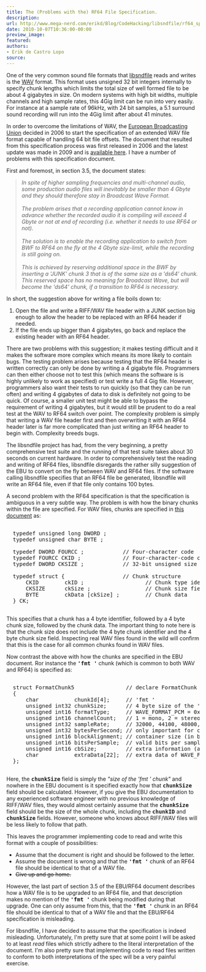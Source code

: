 ```yaml
---
title: The (Problems with the) RF64 File Specification.
description:
url: http://www.mega-nerd.com/erikd/Blog/CodeHacking/libsndfile/rf64_specs.html
date: 2010-10-07T10:36:00-00:00
preview_image:
featured:
authors:
- Erik de Castro Lopo
source:
---
```




<p>
One of the very common sound file formats that
	<a href="http://www.mega-nerd.com/libsndfile/">
	libsndfile</a>
reads and writes is the
	<a href="http://en.wikipedia.org/wiki/WAV">
	WAV</a>
format.
This format uses unsigned 32 bit integers internally to specify chunk lengths
which limits the total size of well formed file to be about 4 gigabytes in size.
On modern systems with high bit widths, multiple channels and high sample rates,
this 4Gig limit can be run into very easily.
For instance at a sample rate of 96kHz, with 24 bit samples, a 5.1 surround
sound recording will run into the 4Gig limit after about 41 minutes.
</p>

<p>
In order to overcome the limitations of WAV, the
	<a href="http://www.ebu.ch/">
	European Broadcasting Union</a>
decided in 2006 to start the specification of an extended WAV file format
capable of handling 64 bit file offsets.
The document that resulted from this specification process was first released in
2006 and the latest update was made in 2009 and is
	<a href="http://tech.ebu.ch/docs/tech/tech3306-2009.pdf - [404 Not Found]">
	available here</a>.
I have a number of problems with this specification document.
</p>

<p>
First and foremost, in section 3.5, the document states:
</p>

<blockquote><i>
In spite of higher sampling frequencies and multi-channel audio, some production
audio files will inevitably be smaller than 4 Gbyte and they should therefore
stay in Broadcast Wave Format.
<br/><br/>
The problem arises that a recording application cannot know in advance whether
the recorded audio it is compiling will exceed 4 Gbyte or not at end of
recording (i.e. whether it needs to use RF64 or not).
<br/><br/>
The solution is to enable the recording application to switch from BWF to RF64
on the fly at the 4 Gbyte size-limit, while the recording is still going on.
<br/><br/>
This is achieved by reserving additional space in the BWF by inserting a 'JUNK'
chunk 3 that is of the same size as a 'ds64' chunk. This reserved space has no
meaning for Broadcast Wave, but will become the 'ds64' chunk, if a transition
to RF64 is necessary.
</i></blockquote>

<p>
In short, the suggestion above for writing a file boils down to:
</p>

<ol>
<li>Open the file and write a RIFF/WAV file header with a JUNK section big
	enough to allow the header to be replaced with an RF64 header if needed.
	</li>
<li>If the file ends up bigger than 4 gigabytes, go back and replace the
	existing header with an RF64 header.
	</li>
</ol>

<p>
There are two problems with this suggestion; it makes testing difficult and it
makes the software more complex which means its more likely to contain bugs.
The testing problem arises because testing that the RF64 header is written
correctly can only be done by writing a 4 gigabyte file.
Programmers can then either choose not to test this (which means the software is
is highly unlikely to work as specified) or test write a full 4 Gig file.
However, programmers also want their tests to run quickly (so that they can be
run often) and writing 4 gigabytes of data to disk is definitely not going to
be quick.
Of course, a smaller unit test might be able to bypass the requirement of
writing 4 gigabytes, but it would still be prudent to do a real test at the
WAV to RF64 switch over point.
The complexity problem is simply that writing a WAV file header first and then
overwriting it with an RF64 header later is far more complicated than just
writing an RF64 header to begin with.
Complexity breeds bugs.
</p>

<p>
The libsndfile project has had, from the very beginning, a pretty comprehensive
test suite and the running of that test suite takes about 30 seconds on current
hardware.
In order to comprehensively test the reading and writing of RF64 files,
libsndfile disregards the rather silly suggestion of the EBU to convert on the
fly between WAV and RF64 files.
If the software calling libsndfile specifies that an RF64 file be generated,
libsndfile will write an RF64 file, even if that file only contains 100 bytes.
</p>

<p>
A second problem with the RF64 specification is that the specification is
ambiguous in a very subtle way.
The problem is with how the binary chunks within the file are specified.
For WAV files, chunks are specified in
	<a href="http://www-mmsp.ece.mcgill.ca/documents/audioformats/wave/Docs/riffmci.pdf - [1 Client error: SSL peer certificate or SSH remote key was not OK]">
	this document</a>
as:
</p>

<pre class="code">

  typedef unsigned long DWORD ;
  typedef unsigned char BYTE ;

  typedef DWORD FOURCC ;            // Four-character code
  typedef FOURCC CKID ;             // Four-character-code chunk identifier
  typedef DWORD CKSIZE ;            // 32-bit unsigned size value

  typedef struct {                  // Chunk structure
      CKID        ckID ;                   // Chunk type identifier
      CKSIZE      ckSize ;                 // Chunk size field (size of ckData)
      BYTE        ckData [ckSize] ;        // Chunk data
  } CK;

</pre>

<p>
This specifies that a chunk has a 4 byte identifier, followed by a 4 byte chunk
size, followed by the chunk data.
The important thing to note here is that the chunk size does not include the
4 byte chunk identifier and the 4 byte chunk size field.
Inspecting real WAV files found in the wild will confirm that this is the case
for all common chunks found in WAV files.
</p>

<p>
Now contrast the above with how the chunks are specified in the EBU document.
Ror instance the <b><tt>'fmt '</tt></b> chunk (which is common to both WAV and
RF64) is specified as:
</p>

<pre class="code">

  struct FormatChunk5                // declare FormatChunk structure
  {
      char           chunkId[4];     // 'fmt '
      unsigned int32 chunkSize;      // 4 byte size of the 'fmt ' chunk
      unsigned int16 formatType;     // WAVE_FORMAT_PCM = 0x0001, etc.
      unsigned int16 channelCount;   // 1 = mono, 2 = stereo, etc.
      unsigned int32 sampleRate;     // 32000, 44100, 48000, etc.
      unsigned int32 bytesPerSecond; // only important for compressed formats
      unsigned int16 blockAlignment; // container size (in bytes) of one set of samples
      unsigned int16 bitsPerSample;  // valid bits per sample 16, 20 or 24
      unsigned int16 cbSize;         // extra information (after cbSize) to store
      char           extraData[22];  // extra data of WAVE_FORMAT_EXTENSIBLE when necessary
  };

</pre>

<p>
Here, the <b><tt>chunkSize</tt></b> field is simply the <i>&quot;size of the 'fmt '
chunk&quot;</i> and nowhere in the EBU document is it specified exactly how that
<b><tt>chunkSize</tt></b> field should be calculated.
However, if you give the EBU documentation to any experienced software engineer
with no previous knowledge of RIFF/WAV files, they would almost certainly assume
that the <b><tt>chunkSize</tt></b> field should be the size of the whole chunk,
including the <b><tt>chunkID</tt></b> and <b><tt>chunkSize</tt></b> fields.
However, someone who knows about RIFF/WAV files will be less likely to follow
that path.
</p>

<p>
This leaves the programmer implementing code to read and write this format with
a couple of possibilities:
</p>

<ul>
<li>Assume that the document is right and should be followed to the letter.
	</li>
<li>Assume the document is wrong and that the <b><tt>'fmt '</tt></b> chunk of
	an RF64 file should be identical to that of a WAV file.
	</li>
<li><s>Give up and go home.</s>
	</li>
</ul>

<p>
However, the last part of section 3.5 of the EBU/RF64 document describes how a
WAV file is to be upgraded to an RF64 file, and that description makes no
mention of the <b><tt>'fmt '</tt></b> chunk being modified during that upgrade.
One can only assume from this, that the <b><tt>'fmt '</tt></b> chunk in an RF64
file should be identical to that of a WAV file and that the EBU/RF64
specification is misleading.
</p>

<p>
For libsndfile, I have decided to assume that the specification is indeed
misleading.
Unfortunately, I'm pretty sure that at some point I will be asked to at least
<i>read</i> files which strictly adhere to the literal interpretation of the
document.
I'm also pretty sure that implementing code to read files written to conform to
both interpretations of the spec will be a very painful exercise.
</p>





